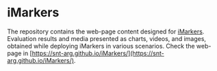 # iMarkers

The repository contains the web-page content designed for [iMarkers](https://github.com/snt-arg/iMarkers). Evaluation results and media presented as charts, videos, and images, obtained while deploying iMarkers in various scenarios. Check the web-page in [https://snt-arg.github.io/iMarkers/](https://snt-arg.github.io/iMarkers/).
